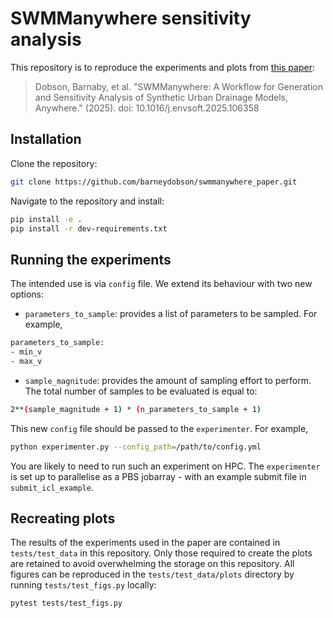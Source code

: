 # SWMManywhere sensitivity analysis

This repository is to reproduce the experiments and plots from [this paper](https://doi.org/10.1016/j.envsoft.2025.106358):


> Dobson, Barnaby, et al. "SWMManywhere: A Workflow for Generation and Sensitivity Analysis of Synthetic Urban Drainage Models, Anywhere." (2025). doi: 10.1016/j.envsoft.2025.106358

## Installation

Clone the repository:

```bash
git clone https://github.com/barneydobson/swmmanywhere_paper.git
```

Navigate to the repository and install:

```bash
pip install -e .
pip install -r dev-requirements.txt
```

## Running the experiments

The intended use is via `config` file. We extend its behaviour with two new options:

- `parameters_to_sample`: provides a list of parameters to be sampled. For example,

```bash
parameters_to_sample:
- min_v
- max_v
```

- `sample_magnitude`: provides the amount of sampling effort to perform. The total number
of samples to be evaluated is equal to:

```bash
2**(sample_magnitude + 1) * (n_parameters_to_sample + 1)
```

This new `config` file should be passed to the `experimenter`. For example,

```bash
python experimenter.py --config_path=/path/to/config.yml
```

You are likely to need to run such an experiment on HPC. The `experimenter` is set up
to parallelise as a PBS jobarray - with an example submit file in `submit_icl_example`.

## Recreating plots

The results of the experiments used in the paper are contained in `tests/test_data` in this repository.
Only those required to create the plots are retained to avoid overwhelming the storage on this repository.
All figures can be reproduced in the `tests/test_data/plots` directory by running `tests/test_figs.py` locally:

```bash
pytest tests/test_figs.py
```
